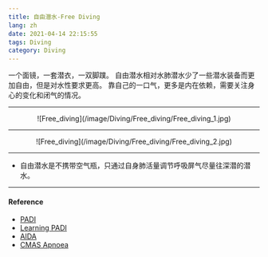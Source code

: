 ```yaml
---
title: 自由潜水-Free Diving
lang: zh
date: 2021-04-14 22:15:55
tags: Diving
category: Diving
---
```


一个面镜，一套潜衣，一双脚蹼。
自由潜水相对水肺潜水少了一些潜水装备而更加自由，但是对水性要求更高。
靠自己的一口气，更多是内在依赖，需要关注身心的变化和闭气的情况。

----------------------------------------

<center>![Free_diving](/image/Diving/Free_diving/Free_diving_1.jpg)</center>

----------------------------------------

<center>![Free_diving](/image/Diving/Free_diving/Free_diving_2.jpg)</center>

----------------------------------------

* 自由潜水是不携带空气瓶，只通过自身肺活量调节呼吸屏气尽量往深潜的潜水。

----------------------------------------

#### Reference

- [PADI](https://www.padi.com/ "Title") 
- [Learning PADI](https://learning.padi.com/training/dashboard "Title")
- [AIDA](https://www.aidainternational.org/Freediving "Title")
- [CMAS Apnoea](https://www.cmas.org/apnoea "Title")
